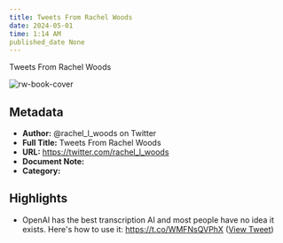 ```yaml
---
title: Tweets From Rachel Woods
date: 2024-05-01
time: 1:14 AM
published_date None
---
```

Tweets From Rachel Woods

![rw-book-cover](https://pbs.twimg.com/profile_images/1623522272920350720/031Q5t3R.jpg)

## Metadata
- **Author:** @rachel_l_woods on Twitter
- **Full Title:** Tweets From Rachel Woods
- **URL:** https://twitter.com/rachel_l_woods
- **Document Note:** 
- **Category:**

## Highlights
- OpenAI has the best transcription AI and most people have no idea it exists. 
  Here's how to use it: https://t.co/WMFNsQVPhX ([View Tweet](https://twitter.com/rachel_l_woods/status/1668242542259847169))
